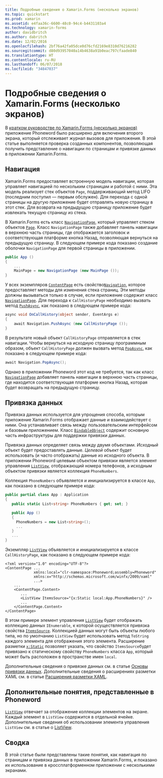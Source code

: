 ```yaml
---
title: Подробные сведения о Xamarin.Forms (несколько экранов)
ms.topic: quickstart
ms.prod: xamarin
ms.assetid: e4faa36c-6600-48c0-94c4-b4431103a4
ms.technology: xamarin-forms
author: davidbritch
ms.author: dabritch
ms.date: 12/02/2016
ms.openlocfilehash: 2bf76a42fa05dce0d76cfd2169e8310d76216282
ms.sourcegitcommit: d80d93957040a14b4638a91b0eac797cfaade840
ms.translationtype: HT
ms.contentlocale: ru-RU
ms.lasthandoff: 06/07/2018
ms.locfileid: "34847037"
---
```

# <a name="xamarinforms-multiscreen-deep-dive"></a>Подробные сведения о Xamarin.Forms (несколько экранов)

В [кратком руководстве по Xamarin.Forms (несколько экранов)](~/xamarin-forms/get-started/hello-xamarin-forms-multiscreen/quickstart.md) приложение Phoneword было расширено для включения второго экрана, который отслеживает журнал вызовов для приложения. В этой статье выполняется проверка созданных компонентов, позволяющая получить представление о навигации по страницам и привязке данных в приложении Xamarin.Forms.

## <a name="navigation"></a>Навигация

Xamarin.Forms предоставляет встроенную модель навигации, которая управляет навигацией по нескольким страницам и работой с ними. Эта модель реализует стек объектов `Page`, поддерживающий метод LIFO (последним поступил — первым обслужен). Для перехода c одной страницы на другую приложение будет отправлять новую страницу в этот стек. Для возврата на предыдущую страницу приложение будет извлекать текущую страницу из стека.

В Xamarin.Forms есть класс [`NavigationPage`](https://developer.xamarin.com/api/type/Xamarin.Forms.NavigationPage/), который управляет стеком объектов [`Page`](https://developer.xamarin.com/api/type/Xamarin.Forms.Page/). Класс `NavigationPage` также добавляет панель навигации в верхнюю часть страницы, где отображается заголовок и соответствующая платформе кнопка <span class="uiitem">Назад</span>, позволяющая вернуться на предыдущую страницу. В следующем примере кода показано создание оболочки `NavigationPage` для первой страницы в приложении.

```csharp
public App ()
{
    ...
    MainPage = new NavigationPage (new MainPage ());
}
```

У всех экземпляров [`ContentPage`](https://developer.xamarin.com/api/type/Xamarin.Forms.ContentPage/) есть свойство[`Navigation`](https://developer.xamarin.com/api/property/Xamarin.Forms.VisualElement.Navigation/), которое предоставляет методы для изменения стека страниц. Эти методы должны вызываться только в случае, если приложение содержит класс [`NavigationPage`](https://developer.xamarin.com/api/type/Xamarin.Forms.NavigationPage/). Для перехода к `CallHistoryPage` необходимо вызвать метод [`PushAsync`](https://developer.xamarin.com/api/member/Xamarin.Forms.NavigationPage.PushAsync/p/Xamarin.Forms.Page/), как показано в следующем примере кода:

```csharp
async void OnCallHistory(object sender, EventArgs e)
{
    await Navigation.PushAsync (new CallHistoryPage ());
}
```

В результате новый объект `CallHistoryPage` отправляется в стек навигации. Чтобы вернуться на исходную страницу программным образом, объект `CallHistoryPage` должен вызвать метод [`PopAsync`](https://developer.xamarin.com/api/member/Xamarin.Forms.NavigationPage.PopAsync()/), как показано в следующем примере кода:

```csharp
await Navigation.PopAsync();
```

Однако в приложении Phoneword этот код не требуется, так как класс [`NavigationPage`](https://developer.xamarin.com/api/type/Xamarin.Forms.NavigationPage/) добавляет панель навигации в верхнюю часть страницы, где находится соответствующая платформе кнопка <span class="uiitem">Назад</span>, которая будет возвращать на предыдущую страницу.

## <a name="data-binding"></a>Привязка данных

Привязка данных используется для упрощения способа, которым приложение Xamarin.Forms отображает данные и взаимодействует с ними. Она устанавливает связь между пользовательским интерфейсом и базовым приложением. Класс [`BindableObject`](https://developer.xamarin.com/api/type/Xamarin.Forms.BindableObject/) содержит основную часть инфраструктуры для поддержки привязки данных.

Привязка данных определяет связь между двумя объектами. *Исходный* объект будет предоставлять данные. *Целевой* объект будет использовать (и часто отображать) данные из исходного объекта. В приложении Phoneword целевым объектом привязки является элемент управления [`ListView`](https://developer.xamarin.com/api/type/Xamarin.Forms.ListView/), отображающий номера телефонов, а исходным объектом привязки является коллекция `PhoneNumbers`.

Коллекция `PhoneNumbers` объявляется и инициализируется в классе `App`, как показано в следующем примере кода:

```csharp
public partial class App : Application
{
   public static List<string> PhoneNumbers { get; set; }

   public App ()
   {
     PhoneNumbers = new List<string>();
     ...
   }
   ...
}
```

Экземпляр [`ListView`](https://developer.xamarin.com/api/type/Xamarin.Forms.ListView/) объявляется и инициализируется в классе `CallHistoryPage`, как показано в следующем примере кода:

```xaml
<?xml version="1.0" encoding="UTF-8"?>
<ContentPage ...
             xmlns:local="clr-namespace:Phoneword;assembly=Phoneword"
             xmlns:x="http://schemas.microsoft.com/winfx/2009/xaml"
             ...>
    ...
    <ContentPage.Content>
       ...
       <ListView ItemsSource="{x:Static local:App.PhoneNumbers}" />
       ...
    </ContentPage.Content>
</ContentPage>
```

В этом примере элемент управления [`ListView`](https://developer.xamarin.com/api/type/Xamarin.Forms.ListView/) будет отображать коллекцию данных `IEnumerable`, к которой осуществляется привязка свойства [`ItemsSource`](https://developer.xamarin.com/api/property/Xamarin.Forms.ItemsView.ItemsSource/). Коллекцией данных могут быть объекты любого типа, но по умолчанию `ListView` будет использовать метод `ToString` каждого элемента для отображения этого элемента. Расширение разметки [`x:Static`](https://developer.xamarin.com/api/type/Xamarin.Forms.Xaml.StaticExtension/) позволяет указать, что свойство `ItemsSource`будет привязано к статическому свойству `PhoneNumbers` класса `App`, который может быть расположен в пространстве имен `local`.

Дополнительные сведения о привязке данных см. в статье [Основы привязки данных](~/xamarin-forms/xaml/xaml-basics/data-binding-basics.md). Дополнительные сведения о расширениях разметки XAML см. в статье [Расширения разметки XAML](~/xamarin-forms/xaml/xaml-basics/xaml-markup-extensions.md).

## <a name="additional-concepts-introduced-in-phoneword"></a>Дополнительные понятия, представленные в Phoneword

[`ListView`](https://developer.xamarin.com/api/type/Xamarin.Forms.ListView/) отвечает за отображение коллекции элементов на экране. Каждый элемент в `ListView` содержится в отдельной ячейке. Дополнительные сведения об использовании элемента управления `ListView` см. в статье о [ListView](~/xamarin-forms/user-interface/listview/index.md).

## <a name="summary"></a>Сводка

В этой статье были представлены такие понятия, как навигация по страницам и привязка данных в приложении Xamarin.Forms, и показано их использование в кроссплатформенном приложении с несколькими экранами.
